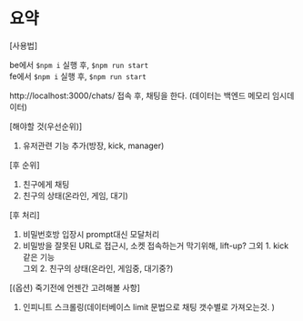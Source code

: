 # 요약

[사용법]

be에서 `$npm i` 실행 후, `$npm run start`<br/>
fe에서 `$npm i` 실행 후, `$npm run start`

http://localhost:3000/chats/
접속 후, 채팅을 한다. (데이터는 백엔드 메모리 임시데이터)<br/>

[해야할 것(우선순위)]

1. 유저관련 기능 추가(방장, kick, manager)

[후 순위]

1. 친구에게 채팅
2. 친구의 상태(온라인, 게임, 대기)

[후 처리]

1. 비밀번호방 입장시 prompt대신 모달처리
2. 비밀방을 잘못된 URL로 접근시, 소켓 접속하는거 막기위해, lift-up?
   그외 1. kick 같은 기능<br/>
   그외 2. 친구의 상태(온라인, 게임중, 대기중?)<br/>

[(옵션) 죽기전에 언젠간 고려해볼 사항]

1. 인피니트 스크롤링(데이터베이스 limit 문법으로 채팅 갯수별로 가져오는것. )
